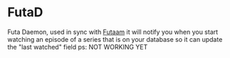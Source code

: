 FutaD
=====
Futa Daemon, used in sync with [Futaam](https://github.com/HarHar/Futaam) it will notify you when you start watching an episode of a series that is on your database so it can update the "last watched" field
ps: NOT WORKING YET
